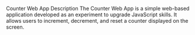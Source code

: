 Counter Web App
Description
The Counter Web App is a simple web-based application developed as an experiment to upgrade JavaScript skills. It allows users to increment, decrement, and reset a counter displayed on the screen.
